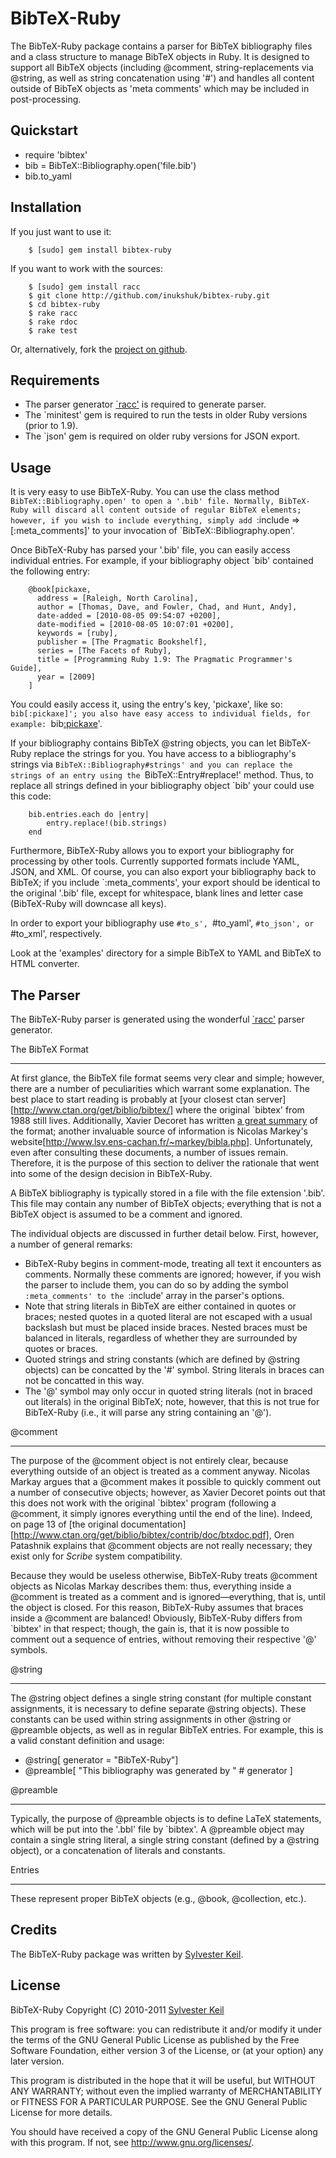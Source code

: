 BibTeX-Ruby
===========

The BibTeX-Ruby package contains a parser for BibTeX
bibliography files and a class structure to manage BibTeX objects in
Ruby. It is designed to support all BibTeX objects (including @comment,
string-replacements via @string, as well as string concatenation using '#')
and handles all content outside of BibTeX objects as 'meta comments' which may
be included in post-processing.


Quickstart
----------

* require 'bibtex'
* bib = BibTeX::Bibliography.open('file.bib')
* bib.to_yaml


Installation
------------

If you just want to use it:

		$ [sudo] gem install bibtex-ruby

If you want to work with the sources:

		$ [sudo] gem install racc
		$ git clone http://github.com/inukshuk/bibtex-ruby.git
		$ cd bibtex-ruby
		$ rake racc
		$ rake rdoc
		$ rake test

Or, alternatively, fork the [project on github](http://github.com/inukshuk/bibtex-ruby.git).


Requirements
------------

* The parser generator [`racc'](http://i.loveruby.net/en/projects/racc/) is required to generate parser.
* The `minitest' gem is required to run the tests in older Ruby versions (prior to 1.9).
* The `json' gem is required on older ruby versions for JSON export.


Usage
-----

It is very easy to use BibTeX-Ruby. You can use the class method `BibTeX::Bibliography.open'
to open a '.bib' file. Normally, BibTeX-Ruby will discard all content outside of
regular BibTeX elements; however, if you wish to include everything, simply add
`:include => [:meta_comments]' to your invocation of `BibTeX::Bibliography.open'.

Once BibTeX-Ruby has parsed your '.bib' file, you can easily access individual entries.
For example, if your bibliography object `bib' contained the following entry:

		@book[pickaxe,
		  address = [Raleigh, North Carolina],
		  author = [Thomas, Dave, and Fowler, Chad, and Hunt, Andy],
		  date-added = [2010-08-05 09:54:07 +0200],
		  date-modified = [2010-08-05 10:07:01 +0200],
		  keywords = [ruby],
		  publisher = [The Pragmatic Bookshelf],
		  series = [The Facets of Ruby],
		  title = [Programming Ruby 1.9: The Pragmatic Programmer's Guide],
		  year = [2009]
		]
		
You could easily access it, using the entry's key, 'pickaxe', like so: `bib[:pickaxe]';
you also have easy access to individual fields, for example: `bib[:pickaxe](:author)'.

If your bibliography contains BibTeX @string objects, you can let BibTeX-Ruby
replace the strings for you. You have access to a bibliography's strings via
`BibTeX::Bibliography#strings' and you can replace the strings of an entry using
the `BibTeX::Entry#replace!' method. Thus, to replace all strings defined in your
bibliography object `bib' your could use this code:

		bib.entries.each do |entry|
			entry.replace!(bib.strings)
		end

Furthermore, BibTeX-Ruby allows you to export your bibliography for processing
by other tools. Currently supported formats include YAML, JSON, and XML.
Of course, you can also export your bibliography back to BibTeX; if you include
`:meta_comments', your export should be identical to the original '.bib' file,
except for whitespace, blank lines and letter case (BibTeX-Ruby will downcase
all keys).

In order to export your bibliography use `#to_s', `#to_yaml', `#to_json', or
`#to_xml', respectively.

Look at the 'examples' directory for a simple BibTeX to YAML and BibTeX to HTML converter.


The Parser
----------

The BibTeX-Ruby parser is generated using the wonderful
[`racc'](http://i.loveruby.net/en/projects/racc/) parser generator.


The BibTeX Format
_________________

At first glance, the BibTeX file format seems very clear and simple;
however, there are a number of peculiarities which warrant some
explanation. The best place to start reading is probably at [your closest
ctan server][http://www.ctan.org/get/biblio/bibtex/] where
the original `bibtex' from 1988 still lives. Additionally, Xavier Decoret
has written
[a great summary](http://artis.imag.fr/~Xavier.Decoret/resources/xdkbibtex/bibtex_summary.html)
of the format; another invaluable source of information is Nicolas Markey's
website[http://www.lsv.ens-cachan.fr/~markey/bibla.php]. Unfortunately,
even after consulting these documents, a number of issues remain.
Therefore, it is the purpose of this section to deliver the rationale
that went into some of the design decision in BibTeX-Ruby.

A BibTeX bibliography is typically stored in a file with the file
extension '.bib'. This file may contain any number of BibTeX objects;
everything that is not a BibTeX object is assumed to be a comment and
ignored.

The individual objects are discussed in further detail below. First, however, a
number of general remarks:

* BibTeX-Ruby begins in comment-mode, treating all text it encounters as comments.
  Normally these comments are ignored; however, if you wish the parser to include
  them, you can do so by adding the symbol `:meta_comments' to the `:include' array
  in the parser's options.
* Note that string literals in BibTeX are either contained in quotes or braces;
  nested quotes in a quoted literal are not escaped with a usual backslash but
  must be placed inside braces. Nested braces must be balanced in literals, regardless
  of whether they are surrounded by quotes or braces.
* Quoted strings and string constants (which are defined by @string objects) can be
  concatted by the '#' symbol. String literals in braces can not be concatted in
  this way.
* The '@' symbol may only occur in quoted string literals (not in braced out literals)
  in the original BibTeX; note, however, that this is not true for BibTeX-Ruby (i.e.,
  it will parse any string containing an '@').

@comment
________

The purpose of the @comment object is not entirely clear, because everything
outside of an object is treated as a comment anyway. Nicolas Markay argues that
a @comment makes it possible to quickly comment out a number of consecutive
objects; however, as Xavier Decoret points out that this does not work with the
original `bibtex' program (following a @comment, it simply ignores everything
until the end of the line). Indeed, on page 13 of [the original
documentation][http://www.ctan.org/get/biblio/bibtex/contrib/doc/btxdoc.pdf],
Oren Patashnik explains that @comment objects are not really necessary; they
exist only for _Scribe_ system compatibility.

Because they would be useless otherwise, BibTeX-Ruby treats @comment objects
as Nicolas Markay describes them: thus, everything inside a @comment is treated
as a comment and is ignored&mdash;everything,
that is, until the object is closed. For this reason, BibTeX-Ruby assumes that
braces inside a @comment are balanced! Obviously, BibTeX-Ruby differs from
`bibtex' in that respect; though, the gain is, that it is now possible to
comment out a sequence of entries, without removing their respective '@' symbols.

@string
_______

The @string object defines a single string constant (for multiple constant
assignments, it is necessary to define separate @string objects). These
constants can be used within string assignments in other @string or @preamble
objects, as well as in regular BibTeX entries. For example, this is a valid constant
definition and usage:

* @string[ generator = "BibTeX-Ruby"]
* @preamble[ "This bibliography was generated by " # generator ]


@preamble
_________

Typically, the purpose of @preamble objects is to define LaTeX statements, which
will be put into the '.bbl' file by `bibtex'. A @preamble object may contain
a single string literal, a single string constant (defined by a @string object), or
a concatenation of literals and constants.

Entries
_______

These represent proper BibTeX objects (e.g., @book, @collection, etc.).


Credits
-------

The BibTeX-Ruby package was written by [Sylvester Keil](http://sylvester.keil.or.at/).

License
-------

BibTeX-Ruby
Copyright (C) 2010-2011 [Sylvester Keil](http://sylvester.keil.or.at)

This program is free software: you can redistribute it and/or modify
it under the terms of the GNU General Public License as published by
the Free Software Foundation, either version 3 of the License, or
(at your option) any later version.

This program is distributed in the hope that it will be useful,
but WITHOUT ANY WARRANTY; without even the implied warranty of
MERCHANTABILITY or FITNESS FOR A PARTICULAR PURPOSE.  See the
GNU General Public License for more details.

You should have received a copy of the GNU General Public License
along with this program.  If not, see <http://www.gnu.org/licenses/>.
